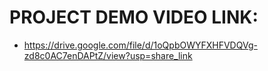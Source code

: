# PROJECT DEMO VIDEO LINK:
- https://drive.google.com/file/d/1oQpbOWYFXHFVDQVg-zd8c0AC7enDAPtZ/view?usp=share_link
